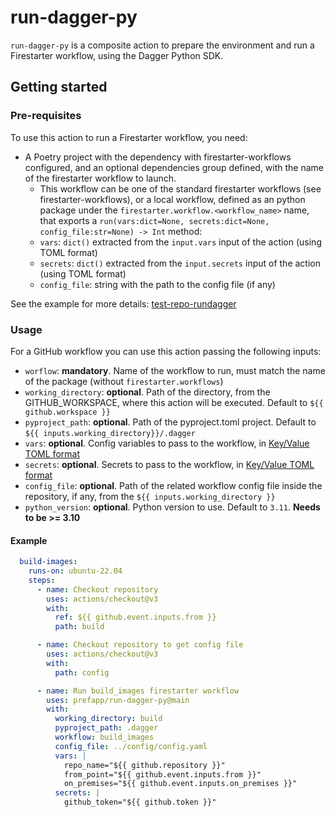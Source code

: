 # run-dagger-py

`run-dagger-py` is a composite action to prepare the environment and run a Firestarter workflow, using the Dagger Python SDK.

## Getting started
### Pre-requisites
To use this action to run a Firestarter workflow, you need:
- A Poetry project with the dependency with firestarter-workflows configured, and an optional dependencies group defined, with the name of the firestarter workflow to launch.
  - This workflow can be one of the standard firestarter workflows (see firestarter-workflows), or a local workflow, defined as an python package under the `firestarter.workflow.<workflow_name>` name, that exports a `run(vars:dict=None, secrets:dict=None, config_file:str=None) -> Int` method:
  - `vars`: `dict()` extracted from the `input.vars` input of the action (using TOML format)
  - `secrets`: `dict()` extracted from the `input.secrets` input of the action (using TOML format)
  - `config_file`: string with the path to the config file (if any)

See the example for more details: [test-repo-rundagger](https://github.com/prefapp/test-repo-rundagger/blob/main/.dagger/pyproject.toml)

### Usage
For a GitHub workflow you can use this action passing the following inputs:
- `worflow`: **mandatory**. Name of the workflow to run, must match the name of the package (without `firestarter.workflows`)
- `working_directory`: **optional**. Path of the directory, from the GITHUB_WORKSPACE, where this action will be executed. Default to `${{ github.workspace }}`
- `pyproject_path`: **optional**. Path of the pyproject.toml project. Default to `${{ inputs.working_directory}}/.dagger`
- `vars`: **optional**. Config variables to pass to the workflow, in [Key/Value TOML format](https://toml.io/en/v1.0.0#keyvalue-pair)
- `secrets`: **optional**. Secrets to pass to the workflow, in [Key/Value TOML format](https://toml.io/en/v1.0.0#keyvalue-pair)
- `config_file`: **optional**. Path of the related workflow config file inside the repository, if any, from the `${{ inputs.working_directory }}`
- `python_version`: **optional**. Python version to use. Default to `3.11`. **Needs to be >= 3.10**

#### Example
```yaml
  build-images:
    runs-on: ubuntu-22.04
    steps:
      - name: Checkout repository
        uses: actions/checkout@v3
        with:
          ref: ${{ github.event.inputs.from }}
          path: build

      - name: Checkout repository to get config file
        uses: actions/checkout@v3
        with:
          path: config

      - name: Run build_images firestarter workflow
        uses: prefapp/run-dagger-py@main
        with:
          working_directory: build
          pyproject_path: .dagger
          workflow: build_images
          config_file: ../config/config.yaml
          vars: |
            repo_name="${{ github.repository }}"
            from_point="${{ github.event.inputs.from }}"
            on_premises="${{ github.event.inputs.on_premises }}"
          secrets: |
            github_token="${{ github.token }}"
```
